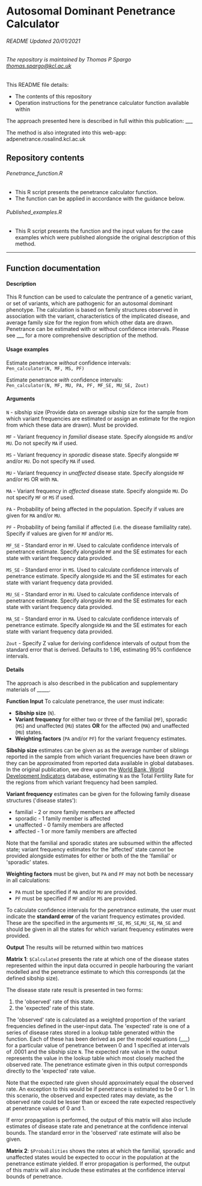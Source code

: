 # Autosomal Dominant Penetrance Calculator
###### README *Updated 20/01/2021*
###### The repository is maintained by Thomas P Spargo <thomas.spargo@kcl.ac.uk>


This README file details:
* The contents of this repository
* Operation instructions for the penetrance calculator function available within

The approach presented here is described in full within this publication: ___

The method is also integrated into this web-app: adpenetrance.rosalind.kcl.ac.uk


## Repository contents

###### Penetrance_function.R
* This R script presents the penetrance calculator function.
* The function can be applied in accordance with the guidance below.
  
###### Published_examples.R
* This R script presents the function and the input values for the case examples which were published alongside the original description of this method.


***
  
## Function documentation  
#### Description
This R function can be used to calculate the pentrance of a genetic variant, or set of variants, which are pathogenic for an autosomal dominant phenotype. The calculation is based on family structures observed in association with the variant, characteristics of the implicated disease, and average family size for the region from which other data are drawn. Penetrance can be estimated with or without confidence intervals. Please see ___ for a more comprehensive description of the method.


  
#### Usage examples

Estimate penetrance *without* confidence intervals:  
`Pen_calculator(N, MF, MS, PF)`

Estimate penetrance *with* confidence intervals:  
`Pen_calculator(N, MF, MU, PA, PF, MF_SE, MU_SE, Zout)`
  
  
#### Arguments
`N` - sibship size (Provide data on average sibship size for the sample from which variant frequencies are estimated or assign an estimate for the region from which these data are drawn). Must be provided.

`MF` - Variant frequency in *familial* disease state. Specify alongside `MS` and/or `MU`. Do not specify `MA` if used.

`MS` - Variant frequency in *sporadic* disease state. Specify alongside `MF` and/or `MU`. Do not specify `MA` if used.

`MU` - Variant frequency in *unaffected* disease state. Specify alongside `MF` and/or `MS` OR with `MA`.

`MA` - Variant frequency in *affected* disease state. Specify alongside `MU`. Do not specify `MF` or `MS` if used.

`PA` - Probability of being affected in the population. Specify if values are given for `MA` and/or `MU`.

`PF` - Probability of being familial if affected (i.e. the disease familiality rate). Specify if values are given for `MF` and/or `MS`.
  
  
`MF_SE` - Standard error in `MF`. Used to calculate confidence intervals of penetrance estimate. Specify alongside `MF` and the SE estimates for each state with variant frequency data provided.

`MS_SE` - Standard error in `MS`. Used to calculate confidence intervals of penetrance estimate. Specify alongside `MS` and the SE estimates for each state with variant frequency data provided.

`MU_SE` - Standard error in `MU`. Used to calculate confidence intervals of penetrance estimate. Specify alongside `MU` and the SE estimates for each state with variant frequency data provided.

`MA_SE` - Standard error in `MA`. Used to calculate confidence intervals of penetrance estimate. Specify alongside `MA` and the SE estimates for each state with variant frequency data provided.

`Zout` - Specify Z value for deriving confidence intervals of output from the standard error that is derived. Defaults to 1.96, estimating 95% confidence intervals.
  
  
#### Details  
The approach is also described in the publication and supplementary materials of _____.

__**Function Input**__
To calculate penetrance, the user must indicate:  
* **Sibship size** (`N`).
* **Variant frequency** for either two or three of the familial (`MF`), sporadic (`MS`) and unaffected (`MU`) states **OR** for the affected (`MA`) and unaffected (`MU`) states.
* **Weighting factors** (`PA` and/or `PF`) for the variant frequency estimates.

**Sibship size** estimates can be given as as the average number of siblings reported in the sample from which variant frequencies have been drawn or they can be approximated from reported data available in global databases. In the original publication, we drew upon the [World Bank, World Development Indicators](https://databank.worldbank.org/reports.aspx?source=World-Development-Indicators) database, estimating `N` as the Total Fertility Rate for the regions from which variant frequency had been sampled.
  
**Variant frequency** estimates can be given for the following family disease structures ('disease states'):
* familial - 2 or more family members are affected
* sporadic - 1 family member is affected
* unaffected - 0 family members are affected
* affected -  1 or more family members are affected

Note that the familial and sporadic states are subsumed within the affected state; variant frequency estimates for the 'affected' state cannot be provided alongside estimates for either or both of the the 'familial' or 'sporadic' states.
  
**Weighting factors** must be given, but `PA` and `PF` may not both be necessary in all calculations:
* `PA` must be specified if `MA` and/or `MU` are provided.
* `PF` must be specified if `MF` and/or `MS` are provided.

To calculate confidence intervals for the penetrance estimate, the user must indicate the **standard error** of the variant frequency estimates provided. These are the specified in the arguments `MF_SE`, `MS_SE`,`MU_SE`, `MA_SE` and should be given in all the states for which variant frequency estimates were provided.
  
  
__**Output**__
The results will be returned within two matrices

**Matrix 1**: `$Calculated` presents the rate at which one of the disease states represented within the input data occurred in people harbouring the variant modelled and the penetrance estimate to which this corresponds (at the defined sibship size).

The disease state rate result is presented in two forms:
1. the 'observed' rate of this state.
2. the 'expected' rate of this state.

The 'observed' rate is calculated as a weighted proportion of the variant frequencies defined in the user-input data.
The 'expected' rate is one of a series of disease rates stored in a lookup table generated within the function. Each of these has been derived as per the model equations (___) for a particular value of penetrance between 0 and 1 specified at intervals of .0001 and the sibship size `N`. The expected rate value in the output represents the value in the lookup table which most closely mached the observed rate. The penetrance estimate given in this output corresponds directly to the 'expected' rate value.

Note that the expected rate given should approximately equal the observed rate. An exception to this would be if penetrance is estimated to be 0 or 1. In this scenario, the observed and expected rates may deviate, as the observed rate could be lesser than or exceed the rate expected respectively at penetrance values of 0 and 1.

If error propagation is performed, the output of this matrix will also include estimates of disease state rate and penetrance at the confidence interval bounds. The standard error in the 'observed' rate estimate will also be given.
  
  
**Matrix 2**: `$Probabilities` shows the rates at which the familial, sporadic and unaffected states would be expected to occur in the population at the penetrance estimate yielded. If error propagation is performed, the output of this matrix will also include these estimates at the confidence interval bounds of penetrance.
